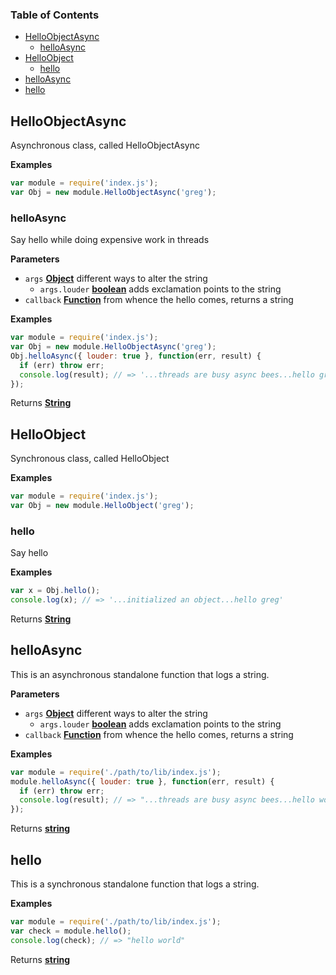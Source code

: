 <!-- Generated by documentation.js. Update this documentation by updating the source code. -->

### Table of Contents

-   [HelloObjectAsync](#helloobjectasync)
    -   [helloAsync](#helloasync)
-   [HelloObject](#helloobject)
    -   [hello](#hello)
-   [helloAsync](#helloasync-1)
-   [hello](#hello-1)

## HelloObjectAsync

Asynchronous class, called HelloObjectAsync

**Examples**

```javascript
var module = require('index.js');
var Obj = new module.HelloObjectAsync('greg');
```

### helloAsync

Say hello while doing expensive work in threads

**Parameters**

-   `args` **[Object](https://developer.mozilla.org/en-US/docs/Web/JavaScript/Reference/Global_Objects/Object)** different ways to alter the string
    -   `args.louder` **[boolean](https://developer.mozilla.org/en-US/docs/Web/JavaScript/Reference/Global_Objects/Boolean)** adds exclamation points to the string
-   `callback` **[Function](https://developer.mozilla.org/en-US/docs/Web/JavaScript/Reference/Statements/function)** from whence the hello comes, returns a string

**Examples**

```javascript
var module = require('index.js');
var Obj = new module.HelloObjectAsync('greg');
Obj.helloAsync({ louder: true }, function(err, result) {
  if (err) throw err;
  console.log(result); // => '...threads are busy async bees...hello greg!!!'
});
```

Returns **[String](https://developer.mozilla.org/en-US/docs/Web/JavaScript/Reference/Global_Objects/String)** 

## HelloObject

Synchronous class, called HelloObject

**Examples**

```javascript
var module = require('index.js');
var Obj = new module.HelloObject('greg');
```

### hello

Say hello

**Examples**

```javascript
var x = Obj.hello();
console.log(x); // => '...initialized an object...hello greg'
```

Returns **[String](https://developer.mozilla.org/en-US/docs/Web/JavaScript/Reference/Global_Objects/String)** 

## helloAsync

This is an asynchronous standalone function that logs a string.

**Parameters**

-   `args` **[Object](https://developer.mozilla.org/en-US/docs/Web/JavaScript/Reference/Global_Objects/Object)** different ways to alter the string
    -   `args.louder` **[boolean](https://developer.mozilla.org/en-US/docs/Web/JavaScript/Reference/Global_Objects/Boolean)** adds exclamation points to the string
-   `callback` **[Function](https://developer.mozilla.org/en-US/docs/Web/JavaScript/Reference/Statements/function)** from whence the hello comes, returns a string

**Examples**

```javascript
var module = require('./path/to/lib/index.js');
module.helloAsync({ louder: true }, function(err, result) {
  if (err) throw err;
  console.log(result); // => "...threads are busy async bees...hello world!!!!"
});
```

Returns **[string](https://developer.mozilla.org/en-US/docs/Web/JavaScript/Reference/Global_Objects/String)** 

## hello

This is a synchronous standalone function that logs a string.

**Examples**

```javascript
var module = require('./path/to/lib/index.js');
var check = module.hello();
console.log(check); // => "hello world"
```

Returns **[string](https://developer.mozilla.org/en-US/docs/Web/JavaScript/Reference/Global_Objects/String)** 
